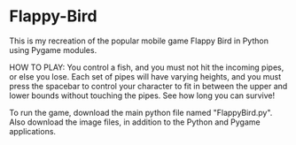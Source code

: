 # Flappy-Bird

This is my recreation of the popular mobile game Flappy Bird in Python using Pygame modules.

HOW TO PLAY: You control a fish, and you must not hit the incoming pipes, or else you lose. Each set of pipes will have varying heights, and you must press the spacebar to control your character to fit in between the upper and lower bounds without touching the pipes. See how long you can survive!

To run the game, download the main python file named "FlappyBird.py". Also download the image files, in addition to the Python and Pygame applications.
